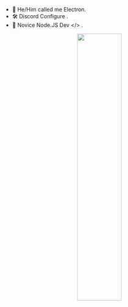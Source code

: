 - 👋 He/Him called me Electron.
- 🛠 Discord Configure .
- 🎈 Novice Node.JS Dev </> .


<div align="center">
<img src="https://cdn.discordapp.com/attachments/850635957035728940/970993270710743060/20220503_140211_0000.jpg" align="center" height="700" style="width: 48%" />
</div>
